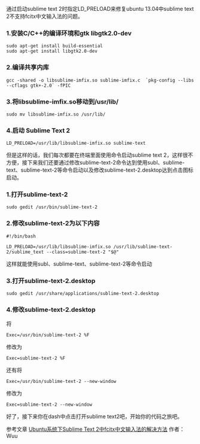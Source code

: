 通过启动sublime text 2时指定LD_PRELOAD来修复ubuntu 13.04中sublime text 2不支持fcitx中文输入法的问题。

### 1.安装C/C++的编译环境和gtk libgtk2.0-dev

    sudo apt-get install build-essential
    sudo apt-get install libgtk2.0-dev

### 2.编译共享内库

    gcc -shared -o libsublime-imfix.so sublime-imfix.c  `pkg-config --libs --cflags gtk+-2.0` -fPIC

### 3.将libsublime-imfix.so移动到/usr/lib/

    sudo mv libsublime-imfix.so /usr/lib/

### 4.启动 Sublime Text 2

    LD_PRELOAD=/usr/lib/libsublime-imfix.so sublime-text

但是这样的话，我们每次都要在终端里面使用命令启动sublime text 2，这样很不方便，接下来我们还要通过修改sublime-text-2命令达到使用subl、sublime-text、sublime-text-2等命令启动以及修改sublime-text-2.desktop达到点击图标启动。

### 1.打开sublime-text-2

    sudo gedit /usr/bin/sublime-text-2

### 2.修改sublime-text-2为以下内容

    #!/bin/bash

    LD_PRELOAD=/usr/lib/libsublime-imfix.so /usr/lib/sublime-text-2/sublime_text --class=sublime-text-2 "$@"

这样就能使用subl、sublime-text、sublime-text-2等命令启动

### 3.打开sublime-text-2.desktop

    sudo gedit /usr/share/applications/sublime-text-2.desktop

### 4.修改sublime-text-2.desktop

将

    Exec=/usr/bin/sublime-text-2 %F

修改为

    Exec=sublime-text-2 %F

还有将

    Exec=/usr/bin/sublime-text-2 --new-window

修改为

    Exec=sublime-text-2 --new-window

好了，接下来你在dash中点击打开sublime text2吧，开始你的代码之旅吧。

参考文章 [Ubuntu系统下Sublime Text 2中fcitx中文输入法的解决方法](http://my.oschina.net/wugaoxing/blog/121281) 作者：Wuu